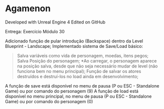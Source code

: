 # Agamenon

Developed with Unreal Engine 4
Edited on GitHub

Entrega: Exercício Módulo 30

Adicionado função de pular introdução (Backspace) dentro da Level Blueprint - Landscape;
Implementado sistema de Save/Load básico:
> Salva variáveis como vida de personagem, moedas, itens pegos;
> Salva Posição do personagem;
>	*Ao carregar, o personagem aparece na posição salva, desde que não seja necessário mudar de level (não funciona bem no menu principal);
> Função de salvar os atores destruídos e destruí-los no load ainda em desenvolvimento;

A função de save está disponível no menu de pausa (P ou ESC - Standalone Game) ou por comando do personagem (9)
A função de load está disponível no menu principal, no menu de pausa (P ou ESC - Standalone Game) ou por comando do personagem (0)
